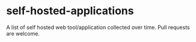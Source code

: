 self-hosted-applications
========================

A list of self hosted web tool/application collected over time. Pull requests are welcome.
